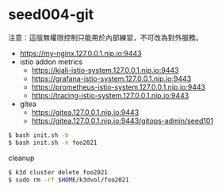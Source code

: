 # seed004-git

注意：這版無權限控制只能用於內部練習，不可改為對外服務。

- https://my-nginx.127.0.0.1.nip.io:9443
- istio addon metrics
  - https://kiali-istio-system.127.0.0.1.nip.io:9443
  - https://grafana-istio-system.127.0.0.1.nip.io:9443
  - https://prometheus-istio-system.127.0.0.1.nip.io:9443
  - https://tracing-istio-system.127.0.0.1.nip.io:9443
- gitea 
  - https://gitea.127.0.0.1.nip.io:9443
  - https://gitea.127.0.0.1.nip.io:9443/gitops-admin/seed101


```sh
$ bash init.sh -b
$ bash init.sh -n foo2021
```

cleanup

```sh
$ k3d cluster delete foo2021
$ sudo rm -rf $HOME/k3dvol/foo2021
```